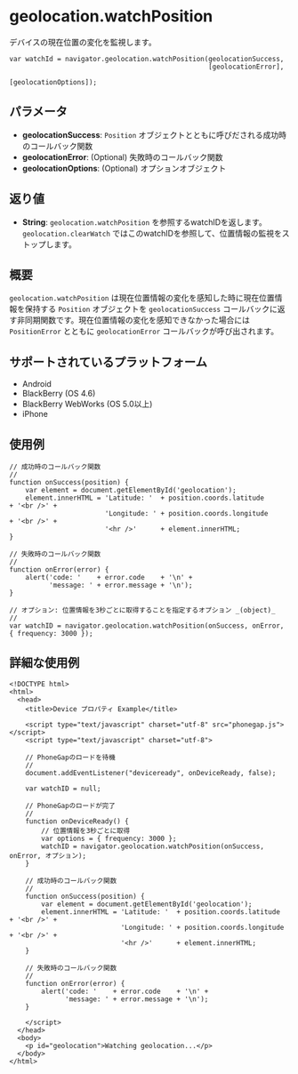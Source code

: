 geolocation.watchPosition
=========================

デバイスの現在位置の変化を監視します。

    var watchId = navigator.geolocation.watchPosition(geolocationSuccess,
                                                      [geolocationError],
                                                      [geolocationOptions]);

パラメータ
----------

- __geolocationSuccess__: `Position` オブジェクトとともに呼びだされる成功時のコールバック関数
- __geolocationError__: (Optional) 失敗時のコールバック関数
- __geolocationOptions__: (Optional) オプションオブジェクト

返り値
-------

- __String__: `geolocation.watchPosition` を参照するwatchIDを返します。 `geolocation.clearWatch` ではこのwatchIDを参照して、位置情報の監視をストップします。

概要
-----------
 `geolocation.watchPosition` は現在位置情報の変化を感知した時に現在位置情報を保持する `Position` オブジェクトを `geolocationSuccess` コールバックに返す非同期関数です。現在位置情報の変化を感知できなかった場合には `PositionError` とともに `geolocationError` コールバックが呼び出されます。


サポートされているプラットフォーム
-------------------

- Android
- BlackBerry (OS 4.6)
- BlackBerry WebWorks (OS 5.0以上)
- iPhone

使用例
-------------

    // 成功時のコールバック関数
    //
    function onSuccess(position) {
        var element = document.getElementById('geolocation');
        element.innerHTML = 'Latitude: '  + position.coords.latitude      + '<br />' +
                            'Longitude: ' + position.coords.longitude     + '<br />' +
                            '<hr />'      + element.innerHTML;
    }

    // 失敗時のコールバック関数
    //
    function onError(error) {
        alert('code: '    + error.code    + '\n' +
              'message: ' + error.message + '\n');
    }

    // オプション: 位置情報を3秒ごとに取得することを指定するオプション _(object)_
    //
    var watchID = navigator.geolocation.watchPosition(onSuccess, onError, { frequency: 3000 });
    

詳細な使用例
------------

    <!DOCTYPE html>
    <html>
      <head>
        <title>Device プロパティ Example</title>

        <script type="text/javascript" charset="utf-8" src="phonegap.js"></script>
        <script type="text/javascript" charset="utf-8">

        // PhoneGapのロードを待機
        //
        document.addEventListener("deviceready", onDeviceReady, false);

        var watchID = null;

        // PhoneGapのロードが完了
        //
        function onDeviceReady() {
            // 位置情報を3秒ごとに取得
            var options = { frequency: 3000 };
            watchID = navigator.geolocation.watchPosition(onSuccess, onError, オプション);
        }
    
        // 成功時のコールバック関数
        //
        function onSuccess(position) {
            var element = document.getElementById('geolocation');
            element.innerHTML = 'Latitude: '  + position.coords.latitude      + '<br />' +
                                'Longitude: ' + position.coords.longitude     + '<br />' +
                                '<hr />'      + element.innerHTML;
        }
    
	    // 失敗時のコールバック関数
	    //
	    function onError(error) {
	        alert('code: '    + error.code    + '\n' +
	              'message: ' + error.message + '\n');
	    }

        </script>
      </head>
      <body>
        <p id="geolocation">Watching geolocation...</p>
      </body>
    </html>
